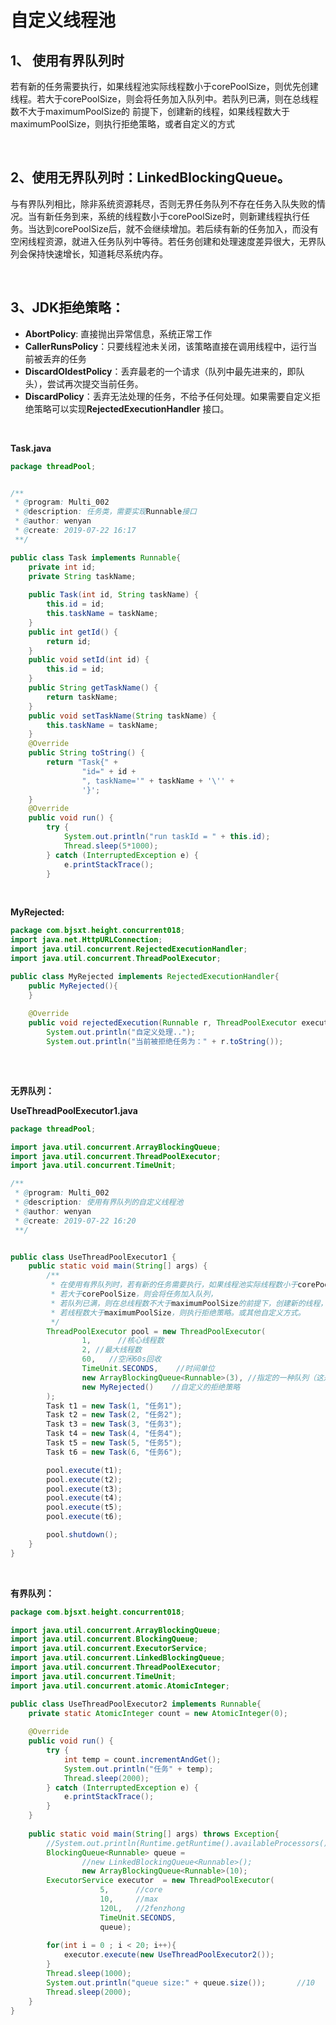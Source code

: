 # 自定义线程池



## 1、 使用有界队列时

若有新的任务需要执行，如果线程池实际线程数小于corePoolSize，则优先创建线程。若大于corePoolSize，则会将任务加入队列中。若队列已满，则在总线程数不大于maximumPoolSize的 前提下，创建新的线程，如果线程数大于maximumPoolSize，则执行拒绝策略，或者自定义的方式

 <br>

 

## 2、使用无界队列时：LinkedBlockingQueue。

与有界队列相比，除非系统资源耗尽，否则无界任务队列不存在任务入队失败的情况。当有新任务到来，系统的线程数小于corePoolSize时，则新建线程执行任务。当达到corePoolSize后，就不会继续增加。若后续有新的任务加入，而没有空闲线程资源，就进入任务队列中等待。若任务创建和处理速度差异很大，无界队列会保持快速增长，知道耗尽系统内存。

 <br>



## **3、JDK拒绝策略：**

- **AbortPolicy**: 直接抛出异常信息，系统正常工作
- **CallerRunsPolicy**：只要线程池未关闭，该策略直接在调用线程中，运行当前被丢弃的任务
- **DiscardOldestPolicy**：丢弃最老的一个请求（队列中最先进来的，即队头），尝试再次提交当前任务。
- **DiscardPolicy**：丢弃无法处理的任务，不给予任何处理。如果需要自定义拒绝策略可以实现**RejectedExecutionHandler** 接口。

<br>

 

 

**Task.java**

```java
package threadPool;


/**
 * @program: Multi_002
 * @description: 任务类，需要实现Runnable接口
 * @author: wenyan
 * @create: 2019-07-22 16:17
 **/

public class Task implements Runnable{
    private int id;
    private String taskName;
    
    public Task(int id, String taskName) {
        this.id = id;
        this.taskName = taskName;
    }
    public int getId() {
        return id;
    }
    public void setId(int id) {
        this.id = id;
    }
    public String getTaskName() {
        return taskName;
    }
    public void setTaskName(String taskName) {
        this.taskName = taskName;
    }
    @Override
    public String toString() {
        return "Task{" +
                "id=" + id +
                ", taskName='" + taskName + '\'' +
                '}';
    }
    @Override
    public void run() {
        try {
            System.out.println("run taskId = " + this.id);
            Thread.sleep(5*1000);
        } catch (InterruptedException e) {
            e.printStackTrace();
        }
```

 <br>

**MyRejected:**

```java
package com.bjsxt.height.concurrent018;
import java.net.HttpURLConnection;
import java.util.concurrent.RejectedExecutionHandler;
import java.util.concurrent.ThreadPoolExecutor;

public class MyRejected implements RejectedExecutionHandler{
	public MyRejected(){
	}
	
	@Override
	public void rejectedExecution(Runnable r, ThreadPoolExecutor executor) {
		System.out.println("自定义处理..");
		System.out.println("当前被拒绝任务为：" + r.toString());
		
```

 <br>

**无界队列：**

**UseThreadPoolExecutor1.java**

```java
package threadPool;

import java.util.concurrent.ArrayBlockingQueue;
import java.util.concurrent.ThreadPoolExecutor;
import java.util.concurrent.TimeUnit;

/**
 * @program: Multi_002
 * @description: 使用有界队列的自定义线程池
 * @author: wenyan
 * @create: 2019-07-22 16:20
 **/


public class UseThreadPoolExecutor1 {
    public static void main(String[] args) {
        /**
         * 在使用有界队列时，若有新的任务需要执行，如果线程池实际线程数小于corePoolSize，则优先创建线程，
         * 若大于corePoolSize，则会将任务加入队列，
         * 若队列已满，则在总线程数不大于maximumPoolSize的前提下，创建新的线程，
         * 若线程数大于maximumPoolSize，则执行拒绝策略。或其他自定义方式。
         */
        ThreadPoolExecutor pool = new ThreadPoolExecutor(
                1,      //核心线程数
                2, //最大线程数
                60,   //空闲60s回收
                TimeUnit.SECONDS,    //时间单位
                new ArrayBlockingQueue<Runnable>(3), //指定的一种队列（这是有界队列）
                new MyRejected()    //自定义的拒绝策略
        );
        Task t1 = new Task(1, "任务1");
        Task t2 = new Task(2, "任务2");
        Task t3 = new Task(3, "任务3");
        Task t4 = new Task(4, "任务4");
        Task t5 = new Task(5, "任务5");
        Task t6 = new Task(6, "任务6");

        pool.execute(t1);
        pool.execute(t2);
        pool.execute(t3);
        pool.execute(t4);
        pool.execute(t5);
        pool.execute(t6);

        pool.shutdown();
    }
}
```

 <br>

 

**有界队列：**

```java
package com.bjsxt.height.concurrent018;

import java.util.concurrent.ArrayBlockingQueue;
import java.util.concurrent.BlockingQueue;
import java.util.concurrent.ExecutorService;
import java.util.concurrent.LinkedBlockingQueue;
import java.util.concurrent.ThreadPoolExecutor;
import java.util.concurrent.TimeUnit;
import java.util.concurrent.atomic.AtomicInteger;

public class UseThreadPoolExecutor2 implements Runnable{
	private static AtomicInteger count = new AtomicInteger(0);
	
	@Override
	public void run() {
		try {
			int temp = count.incrementAndGet();
			System.out.println("任务" + temp);
			Thread.sleep(2000);
		} catch (InterruptedException e) {
			e.printStackTrace();
		}
	}
	
	public static void main(String[] args) throws Exception{
		//System.out.println(Runtime.getRuntime().availableProcessors());
		BlockingQueue<Runnable> queue = 
				//new LinkedBlockingQueue<Runnable>();
				new ArrayBlockingQueue<Runnable>(10);
		ExecutorService executor  = new ThreadPoolExecutor(
					5, 		//core
					10, 	//max
					120L, 	//2fenzhong
					TimeUnit.SECONDS,
					queue);
		
		for(int i = 0 ; i < 20; i++){
			executor.execute(new UseThreadPoolExecutor2());
		}
		Thread.sleep(1000);
		System.out.println("queue size:" + queue.size());		//10
		Thread.sleep(2000);
    }
}
```

<br>



